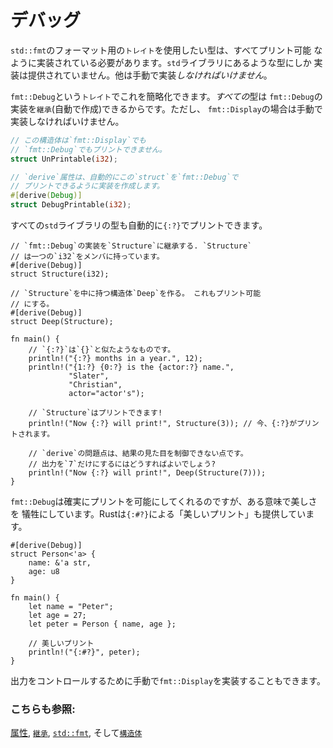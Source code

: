 # デバッグ

`std::fmt`のフォーマット用の`トレイト`を使用したい型は、すべてプリント可能
なように実装されている必要があります。`std`ライブラリにあるような型にしか
実装は提供されていません。他は手動で実装*しなければいけません*。

`fmt::Debug`という`トレイト`でこれを簡略化できます。*すべての*型は
`fmt::Debug`の実装を`継承`(自動で作成)できるからです。ただし、
`fmt::Display`の場合は手動で実装しなければいけません。

```rust
// この構造体は`fmt::Display`でも
// `fmt::Debug`でもプリントできません。
struct UnPrintable(i32);

// `derive`属性は、自動的にこの`struct`を`fmt::Debug`で
// プリントできるように実装を作成します。
#[derive(Debug)]
struct DebugPrintable(i32);
```

すべての`std`ライブラリの型も自動的に`{:?}`でプリントできます。

```rust,editable
// `fmt::Debug`の実装を`Structure`に継承する. `Structure`
// は一つの`i32`をメンバに持っています。
#[derive(Debug)]
struct Structure(i32);

// `Structure`を中に持つ構造体`Deep`を作る。 これもプリント可能
// にする。
#[derive(Debug)]
struct Deep(Structure);

fn main() {
    // `{:?}`は`{}`と似たようなものです。
    println!("{:?} months in a year.", 12);
    println!("{1:?} {0:?} is the {actor:?} name.",
             "Slater",
             "Christian",
             actor="actor's");

    // `Structure`はプリントできます!
    println!("Now {:?} will print!", Structure(3)); // 今、{:?}がプリントされます。
    
    // `derive`の問題点は、結果の見た目を制御できない点です。
    // 出力を`7`だけにするにはどうすればよいでしょう?
    println!("Now {:?} will print!", Deep(Structure(7)));
}
```

`fmt::Debug`は確実にプリントを可能にしてくれるのですが、ある意味で美しさを
犠牲にしています。Rustは`{:#?}`による「美しいプリント」も提供しています。

```rust,editable
#[derive(Debug)]
struct Person<'a> {
    name: &'a str,
    age: u8
}

fn main() {
    let name = "Peter";
    let age = 27;
    let peter = Person { name, age };

    // 美しいプリント
    println!("{:#?}", peter);
}
```

出力をコントロールするために手動で`fmt::Display`を実装することもできます。

### こちらも参照:

[属性][attributes], [`継承`][derive], [`std::fmt`][fmt],
そして[`構造体`][structs]

[attributes]: https://doc.rust-lang.org/reference/attributes.html
[derive]: ../../trait/derive.md
[fmt]: https://doc.rust-lang.org/std/fmt/
[structs]: ../../custom_types/structs.md

